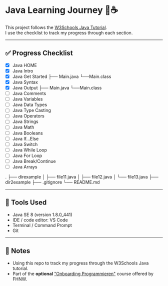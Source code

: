 # Java Learning Journey 🧠☕  
This project follows the [W3Schools Java Tutorial](https://www.w3schools.com/java/java_getstarted.asp).  
I use the checklist to track my progress through each section.

---

## ✅ Progress Checklist

- [x] Java HOME
- [x] Java Intro
- [x] Java Get Started
    ├── Main.java
        └──Main.class
- [x] Java Syntax
- [x] Java Output
    ├── Main.java
        └──Main.class
- [ ] Java Comments
- [ ] Java Variables
- [ ] Java Data Types
- [ ] Java Type Casting
- [ ] Java Operators
- [ ] Java Strings
- [ ] Java Math
- [ ] Java Booleans
- [ ] Java If...Else
- [ ] Java Switch
- [ ] Java While Loop
- [ ] Java For Loop
- [ ] Java Break/Continue
- [ ] Java Arrays

.
├── direxample
│   ├── file11.java
│   ├── file12.java
│   └── file13.java
├── dir2example
├── .gitignore
└── README.md

---


## 🧰 Tools Used

- Java SE 8 (version 1.8.0_441)
- IDE / code editor: VS Code
- Terminal / Command Prompt
- Git

---

## 📌 Notes

- Using this repo to track my progress through the W3Schools Java tutorial.
- Part of the **optional** ["Onboarding Programmieren"](https://www.fhnw.ch/de/studium/informatik/zulassung-anmeldung-vorbereitung/onboarding-programmieren) course offered by FHNW.